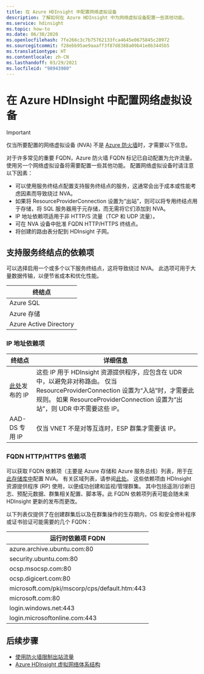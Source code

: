 ```yaml
---
title: 在 Azure HDInsight 中配置网络虚拟设备
description: 了解如何在 Azure HDInsight 中为网络虚拟设备配置一些其他功能。
ms.service: hdinsight
ms.topic: how-to
ms.date: 06/30/2020
ms.openlocfilehash: 7fe266c3c7b75762133fca4645e0675845c28972
ms.sourcegitcommit: f28ebb95ae9aaaff3f87d8388a09b41e0b3445b5
ms.translationtype: HT
ms.contentlocale: zh-CN
ms.lasthandoff: 03/29/2021
ms.locfileid: "98943980"
---
```

# <a name="configure-network-virtual-appliance-in-azure-hdinsight"></a>在 Azure HDInsight 中配置网络虚拟设备

> [!Important]
> 仅当所要配置的网络虚拟设备 (NVA) 不是 [Azure 防火墙](./hdinsight-restrict-outbound-traffic.md)时，才需要以下信息。

对于许多常见的重要 FQDN，Azure 防火墙 FQDN 标记已自动配置为允许流量。 使用另一个网络虚拟设备将需要配置一些其他功能。 配置网络虚拟设备时请注意以下因素：

* 可以使用服务终结点配置支持服务终结点的服务，这通常会出于成本或性能考虑因素而导致绕过 NVA。
* 如果将 ResourceProviderConnection 设置为“出站”，则可以将专用终结点用于存储，将 SQL 服务器用于元存储，而无需将它们添加到 NVA。
* IP 地址依赖项适用于非 HTTP/S 流量（TCP 和 UDP 流量）。
* 可在 NVA 设备中批准 FQDN HTTP/HTTPS 终结点。
* 将创建的路由表分配到 HDInsight 子网。

## <a name="service-endpoint-capable-dependencies"></a>支持服务终结点的依赖项

可以选择启用一个或多个以下服务终结点，这将导致绕过 NVA。 此选项可用于大量数据传输，以便节省成本和优化性能。 

| **终结点** |
|---|
| Azure SQL |
| Azure 存储 |
| Azure Active Directory |

### <a name="ip-address-dependencies"></a>IP 地址依赖项

| **终结点** | **详细信息** |
|---|---|
| [此处](hdinsight-management-ip-addresses.md)发布的 IP | 这些 IP 用于 HDInsight 资源提供程序，应包含在 UDR 中，以避免非对称路由。 仅当 ResourceProviderConnection 设置为“入站”时，才需要此规则。 如果 ResourceProviderConnection 设置为“出站”，则 UDR 中不需要这些 IP。  |
| AAD-DS 专用 IP | 仅当 VNET 不是对等互连时，ESP 群集才需要该 IP。|


### <a name="fqdn-httphttps-dependencies"></a>FQDN HTTP/HTTPS 依赖项

可以获取 FQDN 依赖项（主要是 Azure 存储和 Azure 服务总线）列表，用于[在此存储库中](https://github.com/Azure-Samples/hdinsight-fqdn-lists/)配置 NVA。 有关区域列表，请参阅[此处](https://github.com/Azure-Samples/hdinsight-fqdn-lists/tree/master/Regional)。 这些依赖项由 HDInsight 资源提供程序 (RP) 使用，以便成功创建和监视/管理群集。 其中包括遥测/诊断日志、预配元数据、群集相关配置、脚本等。此 FQDN 依赖项列表可能会随未来 HDInsight 更新的发布而更改。

以下列表仅提供了在创建群集后以及在群集操作的生存期内，OS 和安全修补程序或证书验证可能需要的几个 FQDN：

| **运行时依赖项 FQDN**                                                          |
|---|
| azure.archive.ubuntu.com:80                                           |
| security.ubuntu.com:80                                                |
| ocsp.msocsp.com:80                                                    |
| ocsp.digicert.com:80                                                  |
| microsoft.com/pki/mscorp/cps/default.htm:443                                      |
| microsoft.com:80                                                      |
|login.windows.net:443                                                  |
|login.microsoftonline.com:443                                          |

## <a name="next-steps"></a>后续步骤

* [使用防火墙限制出站流量](./hdinsight-restrict-outbound-traffic.md)
* [Azure HDInsight 虚拟网络体系结构](hdinsight-virtual-network-architecture.md)

